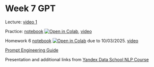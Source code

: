 # Week 7 GPT

Lecture: [video 1](https://youtu.be/q16He3I-YpQ)

Practice: [notebook](./practice_07.ipynb) [![Open in Colab](https://colab.research.google.com/assets/colab-badge.svg)](https://colab.research.google.com/github/anton-selitskiy/RIT_LLM/blob/main/Week07_gpt/practice_07.ipynb), [video](https://youtu.be/1BddJ4k_MTc)

Homework 6 [notebook](./homework_06.ipynb) [![Open in Colab](https://colab.research.google.com/assets/colab-badge.svg)](https://colab.research.google.com/github/anton-selitskiy/RIT_LLM/blob/main/Week07_gpt/homework_06.ipynb)  due to 10/03/2025. [video](https://youtu.be/hUbspz964O4)

[Prompt Engineering Guide](https://www.promptingguide.ai/)

Presentation and additional links from [Yandex Data School NLP Course](https://github.com/yandexdataschool/nlp_course/tree/2024/week06_llm) 
